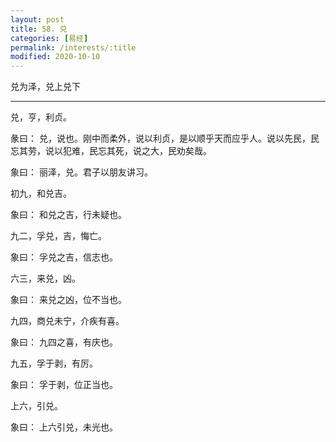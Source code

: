 ```yaml
---
layout: post
title: 58. 兑
categories: [易经]
permalink: /interests/:title
modified: 2020-10-10
---
```


兑为泽，兑上兑下

---

兑，亨，利贞。

彖曰： 兑，说也。刚中而柔外，说以利贞，是以顺乎天而应乎人。说以先民，民忘其劳，说以犯难，民忘其死，说之大，民劝矣哉。

象曰： 丽泽，兑。君子以朋友讲习。

初九，和兑吉。

象曰： 和兑之吉，行未疑也。

九二，孚兑，吉，悔亡。

象曰： 孚兑之吉，信志也。

六三，来兑，凶。

象曰： 来兑之凶，位不当也。

九四，商兑未宁，介疾有喜。

象曰： 九四之喜，有庆也。

九五，孚于剥，有厉。

象曰： 孚于剥，位正当也。

上六，引兑。

象曰： 上六引兑，未光也。
